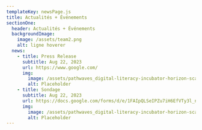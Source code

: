 ```yaml
---
templateKey: newsPage.js
title: Actualités + Événements
sectionOne:
  header: Actualités + Événements
  backgroundImage:
    image: /assets/team2.png
    alt: ligne hoverer
  news:
    - title: Press Release
      subtitle: Aug 22, 2023
      url: https://www.google.com/
      img:
        image: /assets/pathwaves_digital-literacy-incubator-horizon-scan-cover-page.png
        alt: Placeholder
    - title: Sondage
      subtitle: Aug 22, 2023
      url: https://docs.google.com/forms/d/e/1FAIpQLSeIPZu7iH6EfVTy3l_nw9RMuXnKjlcVii-FfalYsRLILlGl0w/viewform
      img:
        image: /assets/pathwaves_digital-literacy-incubator-horizon-scan-cover-page.png
        alt: Placeholder
---
```

